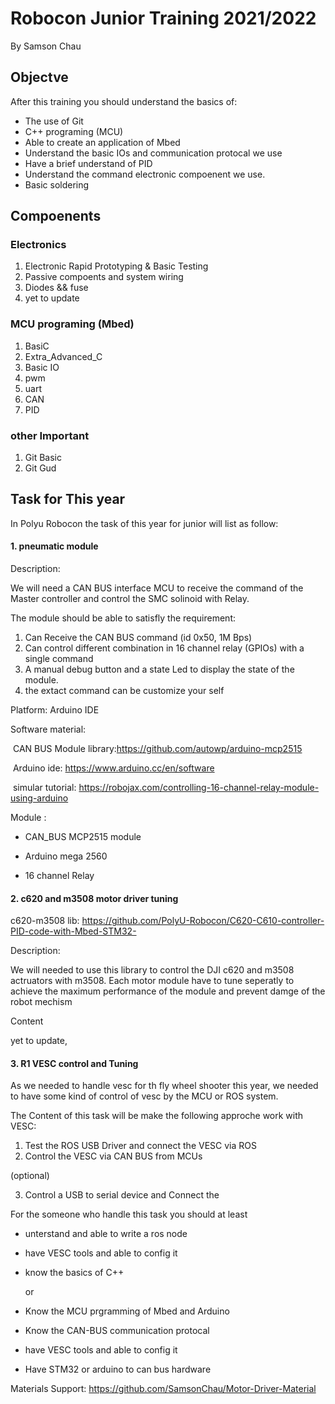 # Robocon Junior Training 2021/2022
By Samson Chau 

## Objectve 

After this training you should understand the basics of:

* The use of Git
* C++ programing (MCU)
* Able to create an application of Mbed 
* Understand the basic IOs and communication protocal we use 
* Have a brief understand of PID
* Understand the command electronic compoenent we use.
* Basic soldering 

## Compoenents

### Electronics 

1. Electronic Rapid Prototyping & Basic Testing
2. Passive compoents and system wiring
3. Diodes && fuse
4. yet to update

### MCU programing (Mbed)

1. BasiC 
2. Extra_Advanced_C
3. Basic IO
4. pwm
5. uart
6. CAN
7. PID

### other Important

1. Git Basic
2. Git Gud

## Task for This year 

In Polyu Robocon the task of this year for junior will list as follow:

#### 1. pneumatic module 

Description:

We will need a CAN BUS interface MCU to receive the command of the Master controller and control the SMC solinoid with Relay.

The module should be able to satisfly the requirement:

1. Can Receive the  CAN BUS command (id 0x50, 1M Bps) 
2. Can control different combination in 16 channel relay (GPIOs)  with a single command 
3. A manual debug button and a state Led to display the state of the module.
4. the extact command can be customize your self

Platform: Arduino IDE 

Software material:

​	CAN BUS Module library:https://github.com/autowp/arduino-mcp2515

​	Arduino ide: https://www.arduino.cc/en/software

​	simular tutorial: https://robojax.com/controlling-16-channel-relay-module-using-arduino

Module :

* CAN_BUS MCP2515 module

* Arduino mega 2560

* 16 channel Relay 

  

#### 2. c620 and m3508 motor driver tuning 

c620-m3508 lib: https://github.com/PolyU-Robocon/C620-C610-controller-PID-code-with-Mbed-STM32-

Description:

We will needed to use this library to control the DJI c620 and m3508 actruators with m3508. Each motor module have to tune seperatly to achieve the maximum performance of the module and prevent damge of the robot mechism 

Content 

yet to update,



#### 3. R1 VESC control and Tuning 

As we needed to handle vesc for th fly wheel shooter this year, we needed to have some kind of control of vesc by the MCU or ROS system. 

The Content of this task will be make the following approche work  with VESC:

1. Test the ROS USB Driver and connect the VESC via ROS
2. Control the VESC via CAN BUS from MCUs

(optional)

3. Control a USB to serial device and Connect the  

For the someone who handle this task you should at least

* unterstand and able to write a ros node

* have VESC tools and able to config it 

* know the basics of C++ 

  or 

* Know the MCU prgramming of Mbed and Arduino

* Know the CAN-BUS communication protocal 

* have VESC tools and able to config it 

* Have STM32 or arduino to can bus hardware

Materials Support: https://github.com/SamsonChau/Motor-Driver-Material
